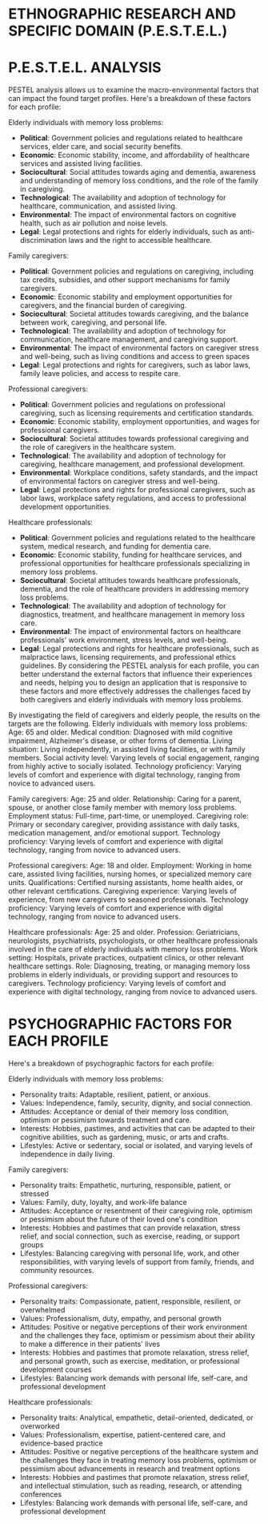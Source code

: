 # ETHNOGRAPHIC RESEARCH AND SPECIFIC DOMAIN (P.E.S.T.E.L.)
# P.E.S.T.E.L. ANALYSIS
PESTEL analysis allows us to examine the macro-environmental factors that can impact the found target profiles. Here's a breakdown of these factors for each profile:

Elderly individuals with memory loss problems:
- **Political**: Government policies and regulations related to healthcare services, elder care, and social security benefits.
- **Economic**: Economic stability, income, and affordability of healthcare services and assisted living facilities.
- **Sociocultural**: Social attitudes towards aging and dementia, awareness and understanding of memory loss conditions, and the role of the family in caregiving.
- **Technological**: The availability and adoption of technology for healthcare, communication, and assisted living.
- **Environmental**: The impact of environmental factors on cognitive health, such as air pollution and noise levels.
- **Legal**: Legal protections and rights for elderly individuals, such as anti-discrimination laws and the right to accessible healthcare.

Family caregivers:
- **Political**: Government policies and regulations on caregiving, including tax credits, subsidies, and other support mechanisms for family caregivers.
- **Economic**: Economic stability and employment opportunities for caregivers, and the financial burden of caregiving.
- **Sociocultural**: Societal attitudes towards caregiving, and the balance between work, caregiving, and personal life.
- **Technological**: The availability and adoption of technology for communication, healthcare management, and caregiving support.
- **Environmental**: The impact of environmental factors on caregiver stress and well-being, such as living conditions and access to green spaces
- **Legal**: Legal protections and rights for caregivers, such as labor laws, family leave policies, and access to respite care.

Professional caregivers:
- **Political**: Government policies and regulations on professional caregiving, such as licensing requirements and certification standards.
- **Economic**: Economic stability, employment opportunities, and wages for professional caregivers.
- **Sociocultural**: Societal attitudes towards professional caregiving and the role of caregivers in the healthcare system.
- **Technological**: The availability and adoption of technology for caregiving, healthcare management, and professional development.
- **Environmental**: Workplace conditions, safety standards, and the impact of environmental factors on caregiver stress and well-being.
- **Legal**: Legal protections and rights for professional caregivers, such as labor laws, workplace safety regulations, and access to professional development opportunities.

Healthcare professionals:
- **Political**: Government policies and regulations related to the healthcare system, medical research, and funding for dementia care.
- **Economic**: Economic stability, funding for healthcare services, and professional opportunities for healthcare professionals specializing in memory loss problems.
- **Sociocultural**: Societal attitudes towards healthcare professionals, dementia, and the role of healthcare providers in addressing memory loss problems.
- **Technological**: The availability and adoption of technology for diagnostics, treatment, and healthcare management in memory loss care.
- **Environmental**: The impact of environmental factors on healthcare professionals' work environment, stress levels, and well-being.
- **Legal**: Legal protections and rights for healthcare professionals, such as malpractice laws, licensing requirements, and professional ethics guidelines.
By considering the PESTEL analysis for each profile, you can better understand the external factors that influence their experiences and needs, helping you to design an application that is responsive to these factors and more effectively addresses the challenges faced by both caregivers and elderly individuals with memory loss problems.


By investigating the field of caregivers and elderly people, the results on the targets are the following.
Elderly individuals with memory loss problems:
Age: 65 and older.
Medical condition: Diagnosed with mild cognitive impairment, Alzheimer's disease, or other forms of dementia.
Living situation: Living independently, in assisted living facilities, or with family members.
Social activity level: Varying levels of social engagement, ranging from highly active to socially isolated.
Technology proficiency: Varying levels of comfort and experience with digital technology, ranging from novice to advanced users.

Family caregivers:
Age: 25 and older.
Relationship: Caring for a parent, spouse, or another close family member with memory loss problems.
Employment status: Full-time, part-time, or unemployed.
Caregiving role: Primary or secondary caregiver, providing assistance with daily tasks, medication management, and/or emotional support.
Technology proficiency: Varying levels of comfort and experience with digital technology, ranging from novice to advanced users.

Professional caregivers:
Age: 18 and older.
Employment: Working in home care, assisted living facilities, nursing homes, or specialized memory care units.
Qualifications: Certified nursing assistants, home health aides, or other relevant certifications.
Caregiving experience: Varying levels of experience, from new caregivers to seasoned professionals.
Technology proficiency: Varying levels of comfort and experience with digital technology, ranging from novice to advanced users.

Healthcare professionals:
Age: 25 and older.
Profession: Geriatricians, neurologists, psychiatrists, psychologists, or other healthcare professionals involved in the care of elderly individuals with memory loss problems.
Work setting: Hospitals, private practices, outpatient clinics, or other relevant healthcare settings.
Role: Diagnosing, treating, or managing memory loss problems in elderly individuals, or providing support and resources to caregivers.
Technology proficiency: Varying levels of comfort and experience with digital technology, ranging from novice to advanced users.

# PSYCHOGRAPHIC FACTORS FOR EACH PROFILE
Here's a breakdown of psychographic factors for each profile:

Elderly individuals with memory loss problems:
- Personality traits: Adaptable, resilient, patient, or anxious.
- Values: Independence, family, security, dignity, and social connection.
- Attitudes: Acceptance or denial of their memory loss condition, optimism or pessimism towards treatment and care.
- Interests: Hobbies, pastimes, and activities that can be adapted to their cognitive abilities, such as gardening, music, or arts and crafts.
- Lifestyles: Active or sedentary, social or isolated, and varying levels of independence in daily living.

Family caregivers:
- Personality traits: Empathetic, nurturing, responsible, patient, or stressed
- Values: Family, duty, loyalty, and work-life balance
- Attitudes: Acceptance or resentment of their caregiving role, optimism or pessimism about the future of their loved one's condition
- Interests: Hobbies and pastimes that can provide relaxation, stress relief, and social connection, such as exercise, reading, or support groups
- Lifestyles: Balancing caregiving with personal life, work, and other responsibilities, with varying levels of support from family, friends, and community resources.

Professional caregivers:
- Personality traits: Compassionate, patient, responsible, resilient, or overwhelmed
- Values: Professionalism, duty, empathy, and personal growth
- Attitudes: Positive or negative perceptions of their work environment and the challenges they face, optimism or pessimism about their ability to make a difference in their patients' lives
- Interests: Hobbies and pastimes that promote relaxation, stress relief, and personal growth, such as exercise, meditation, or professional development courses
- Lifestyles: Balancing work demands with personal life, self-care, and professional development

Healthcare professionals:
- Personality traits: Analytical, empathetic, detail-oriented, dedicated, or overworked
- Values: Professionalism, expertise, patient-centered care, and evidence-based practice
- Attitudes: Positive or negative perceptions of the healthcare system and the challenges they face in treating memory loss problems, optimism or pessimism about advancements in research and treatment options
- Interests: Hobbies and pastimes that promote relaxation, stress relief, and intellectual stimulation, such as reading, research, or attending conferences
- Lifestyles: Balancing work demands with personal life, self-care, and professional development
